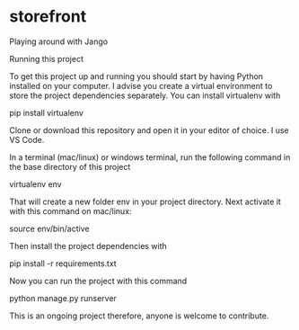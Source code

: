 # storefront
Playing around with Jango

Running this project

To get this project up and running you should start by having Python installed on your computer. I advise you create a virtual environment to store the project dependencies separately. You can install virtualenv with

pip install virtualenv

Clone or download this repository and open it in your editor of choice. I use VS Code. 

In a terminal (mac/linux) or windows terminal, run the following command in the base directory of this project

virtualenv env

That will create a new folder env in your project directory. Next activate it with this command on mac/linux:

source env/bin/active

Then install the project dependencies with

pip install -r requirements.txt

Now you can run the project with this command

python manage.py runserver

This is an ongoing project therefore, anyone is welcome to contribute.
